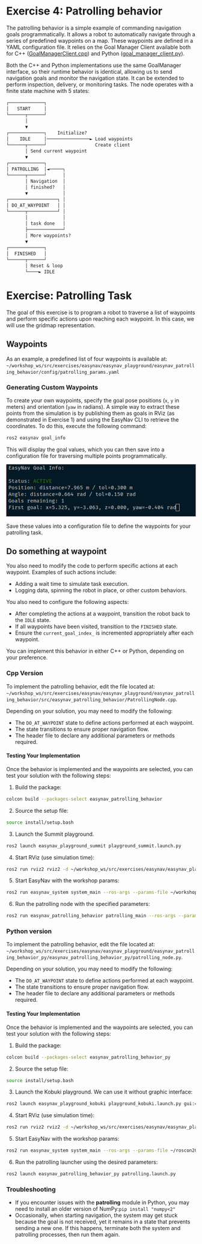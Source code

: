 # Exercise 4: Patrolling behavior

The patrolling behavior is a simple example of commanding navigation goals programmatically. It allows a robot to automatically navigate through a series of predefined waypoints on a map. These waypoints are defined in a YAML configuration file. It relies on the Goal Manager Client available both for C++ ([GoalManagerClient.cpp](https://github.com/EasyNavigation/EasyNavigation/blob/jazzy/easynav_system/src/easynav_system/GoalManagerClient.cpp)) and Python ([goal_manager_client.py](https://github.com/EasyNavigation/EasyNavigation/blob/jazzy/easynav_support_py/easynav_goalmanager_py/goal_manager_client.py)).

Both the C++ and Python implementations use the same GoalManager interface, so their runtime behavior is identical, allowing us to send navigation goals and monitor the navigation state. It can be extended to perform inspection, delivery, or monitoring tasks. The node operates with a finite state machine with 5 states:

```text
┌─────────────┐
│   START     │
└──────┬──────┘
       │
       ▼
┌─────────────┐    Initialize?
│    IDLE     │────────────────► Load waypoints
└──────┬──────┘                  Create client
       │ Send current waypoint
       ▼
┌─────────────┐
│ PATROLLING  │◄─────┐
└──────┬──────┘      │
       │ Navigation  │
       │ finished?   │
       ▼             │
┌──────────────────┐ │
│ DO_AT_WAYPOINT   │ │
└──────┬───────────┘ │
       │             │
       │ task done   │
       ├─────────────┘
       │ More waypoints?
       ▼
┌─────────────┐
│  FINISHED   │
└──────┬──────┘
       │ Reset & loop
       └────► IDLE
```


# Exercise: Patrolling Task

The goal of this exercise is to program a robot to traverse a list of waypoints and perform specific actions upon reaching each waypoint. In this case, we will use the gridmap representation.

## Waypoints

As an example, a predefined list of four waypoints is available at: `~/workshop_ws/src/exercises/easynav/easynav_playground/easynav_patrolling_behavior/config/patrolling_params.yaml`


### Generating Custom Waypoints

To create your own waypoints, specify the goal pose positions (`x`, `y` in meters) and orientation (`yaw` in radians). A simple way to extract these points from the simulation is by publishing them as goals in RViz (as demonstrated in Exercise 1) and using the EasyNav CLI to retrieve the coordinates. To do this, execute the following command:
```bash
ros2 easynav goal_info
```
This will display the goal values, which you can then save into a configuration file for traversing multiple points programmatically.

![goal_cli](img/goal_cli.png)

Save these values into a configuration file to define the waypoints for your patrolling task.


## Do something at waypoint

You also need to modify the code to perform specific actions at each waypoint. Examples of such actions include:

- Adding a wait time to simulate task execution.
- Logging data, spinning the robot in place, or other custom behaviors.

You also need to configure the following aspects:
- After completing the actions at a waypoint, transition the robot back to the `IDLE` state.
- If all waypoints have been visited, transition to the `FINISHED` state.
- Ensure the `current_goal_index_` is incremented appropriately after each waypoint.

You can implement this behavior in either C++ or Python, depending on your preference.

### Cpp Version

To implement the patrolling behavior, edit the file located at: `~/workshop_ws/src/exercises/easynav/easynav_playground/easynav_patrolling_behavior/src/easynav_patrolling_behavior/PatrollingNode.cpp`. 

Depending on your solution, you may need to modify the following:
- The `DO_AT_WAYPOINT` state to define actions performed at each waypoint.
- The state transitions to ensure proper navigation flow.
- The header file to declare any additional parameters or methods required.

#### Testing Your Implementation

Once the behavior is implemented and the waypoints are selected, you can test your solution with the following steps:

1. Build the package:
 ```bash
colcon build --packages-select easynav_patrolling_behavior
```
2. Source the setup file:
```bash
source install/setup.bash
```
3. Launch the Summit playground. 
```bash
ros2 launch easynav_playground_summit playground_summit.launch.py
```

4. Start RViz (use simulation time):
```bash
ros2 run rviz2 rviz2 -d ~/workshop_ws/src/exercises/easynav/easynav_playground/easynav_workshop_testcase/rviz/gridmap.rviz 
```

5. Start EasyNav with the workshop params:
```bash
ros2 run easynav_system system_main --ros-args --params-file ~/workshop_ws/src/exercises/easynav/easynav_playground/easynav_workshop_testcase/config/gridmap_workshop.params.yaml 
```
6. Run the patrolling node with the specified parameters:
```bash
ros2 run easynav_patrolling_behavior patrolling_main --ros-args --params-file ~/workshop_ws/src/exercises/easynav/easynav_playground/easynav_patrolling_behavior/config/patrolling_params.yaml
```
    
### Python version
To implement the patrolling behavior, edit the file located at: `~/workshop_ws/src/exercises/easynav/easynav_playground/easynav_patrolling_behavior_py/easynav_patrolling_behavior_py/patrolling_node.py`. 

Depending on your solution, you may need to modify the following:
- The `DO_AT_WAYPOINT` state to define actions performed at each waypoint.
- The state transitions to ensure proper navigation flow.
- The header file to declare any additional parameters or methods required.

#### Testing Your Implementation

Once the behavior is implemented and the waypoints are selected, you can test your solution with the following steps:

1. Build the package:
```bash
colcon build --packages-select easynav_patrolling_behavior_py
```
2. Source the setup file:
```bash
source install/setup.bash
```
3. Launch the Kobuki playground. We can use it without graphic interface:
```bash
ros2 launch easynav_playground_kobuki playground_kobuki.launch.py gui:=false
```

4. Start RViz (use simulation time):
```bash
ros2 run rviz2 rviz2 -d ~/workshop_ws/src/exercises/easynav/easynav_playground/easynav_workshop_testcase/rviz/costmap.rviz 
```

5. Start EasyNav with the workshop params:
```bash
ros2 run easynav_system system_main --ros-args --params-file ~/roscon2025_workshop/exercises/easynav/1.basic_config/costmap_workshop.params.yaml 
```
6. Run the patrolling launcher using the desired parameters:
```bash
ros2 launch easynav_patrolling_behavior_py patrolling.launch.py 
```

### Troubleshooting
- If you encounter issues with the **patrolling** module in Python, you may need to install an older version of NumPy:`pip install "numpy<2"`
- Occasionally, when starting navigation, the system may get stuck because the goal is not received, yet it remains in a state that prevents sending a new one. If this happens, terminate both the system and patrolling processes, then run them again.
